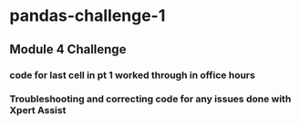 # pandas-challenge-1
## Module 4 Challenge
### code for last cell in pt 1 worked through in office hours
### Troubleshooting and correcting code for any issues done with Xpert Assist